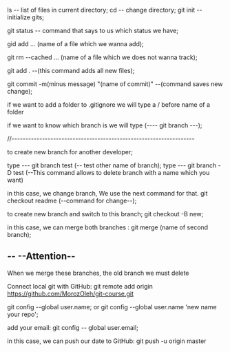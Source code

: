 ls -- list of files in current directory;
cd -- change directory;
git init -- initialize gits;

git status -- command that says to us which status we have;

gid add ... (name of a file which we wanna add);

git rm --cached ... (name of a file which we does not wanna track);

git add . --(this command adds all new files);

git commit -m(minus message) "(name of commit)" --(command saves new change);

if we want to add a folder to .gitignore we will type a / before name of a folder

if we want to know which branch is we will type (---- git branch ---);

//------------------------------------------------------------------

to create new branch for another developer;

type --- git branch test (-- test other name of branch);
type --- git branch -D test (--This command allows to delete branch with a name which you want)

in this case, we change branch, We use the next command for that.
git checkout readme (--command for change--);

to create new branch and switch to this branch;
git checkout -B new;

in this case, we can merge both branches :
git merge (name of second branch);

--
--Attention--
--
When we merge these branches, the old branch we must delete

Connect local git with GitHub:
git remote add origin https://github.com/MorozOleh/git-course.git

git config --global user.name;
or
git config --global user.name 'new name your repo';

add your email:
git config -- global user.email;

in this case, we can push our date to GitHub:
git push -u origin master
